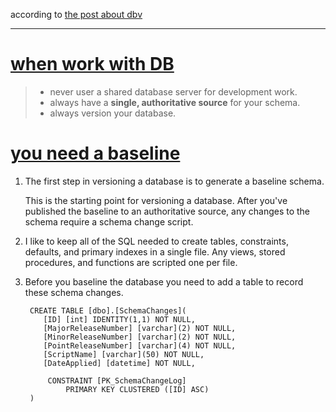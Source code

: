 according to [the post about dbv](https://blog.codinghorror.com/get-your-database-under-version-control/ "get your database under version control")

***

# [when work with DB](https://odetocode.com/blogs/scott/archive/2008/01/30/three-rules-for-database-work.aspx) #
> * never user a shared database server for development work.
> * always have a **single, authoritative source** for your schema.
> * always version your database.

# [you need a baseline](https://odetocode.com/blogs/scott/archive/2008/01/31/versioning-databases-the-baseline.aspx) #
1. The first step in versioning a database is to generate a baseline schema. 

	This is the starting point for versioning a database. After you've published the baseline to an authoritative source, any changes to the schema require a schema change script.
	
2. I like to keep all of the SQL needed to create tables, constraints, defaults, and primary indexes in a single file. Any views, stored procedures, and functions are scripted one per file.

3. Before you baseline the database you need to add a table to record these schema changes.
		
		CREATE TABLE [dbo].[SchemaChanges](
		   [ID] [int] IDENTITY(1,1) NOT NULL,
		   [MajorReleaseNumber] [varchar](2) NOT NULL,
		   [MinorReleaseNumber] [varchar](2) NOT NULL,
		   [PointReleaseNumber] [varchar](4) NOT NULL,
		   [ScriptName] [varchar](50) NOT NULL,
		   [DateApplied] [datetime] NOT NULL,

		    CONSTRAINT [PK_SchemaChangeLog] 
		        PRIMARY KEY CLUSTERED ([ID] ASC)
		)

